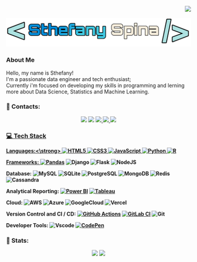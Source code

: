 <p align="right">
  <a href="https://visitorbadge.io/status?path=https%3A%2F%2Fgithub.com%2Fsthefanyspina"><img src="https://api.visitorbadge.io/api/visitors?path=https%3A%2F%2Fgithub.com%2Fsthefanyspina&style=for-the-badge&color=FFF9D0&logoColor=5AB2FF&logo=undefine"/></a>
</p>

<p align="center"><img src="https://github.com/sthefanyspina/sthefanyspina/blob/main/src/Picsart_24-05-15_14-48-19-560.png" width="600" /></p>

### About Me
<p>Hello, my name is Sthefany! </br>
I'm a passionate data engineer and tech enthusiast; </br>
Currently i'm focused on developing my skills in programming and lerning more about Data Science, Statistics and Machine Learning.<p/>

  
### 💬 Contacts:
<div align="center" >
<a href="https://www.linkedin.com/in/sthefany-spina-02bb11202" target="_blank"><img loading="lazy" src="https://img.shields.io/badge/linkedin-5AB2FF?style=for-the-badge&logoColor=FFF9D0&logo=linkedin"/></a> 
<a href = "mailto:sthefanyspina@gmail.com"><img loading="lazy" src="https://img.shields.io/badge/Gmail-5AB2FF?style=for-the-badge&logo=gmail&logoColor=FFF9D0" target="_blank"></a>
<a href="https://x.com/SSDataEng?t=K2PzUwo6HvP1jkxiXcIfyA&s=09/" target="blank"><img loading="lazy" src="https://img.shields.io/badge/X-5AB2FF?style=for-the-badge&logoColor=FFF9D0&logo=x" </a>
<a href="https://sthefanys-tech.vercel.app/" target="blank"><img loading="lazy" src="https://img.shields.io/badge/Portfolio-FF5722?style=for-the-badge&logoColor=FFF9D0&logo=x" </a>
<a href="https://dev.to/sthefanyspina" target="blank"><img loading="lazy" src="https://img.shields.io/badge/Dev.to-0A0A0A?style=for-the-badge&logoColor=FFF9D0&logo=x" </a>
</div>

### 💻 Tech Stack
<strong>Languages:<\strong>
 ![HTML5](https://img.shields.io/badge/html5-%23E34F26.svg?style=for-the-badge&logo=html5&logoColor=white) 
  ![CSS3](https://img.shields.io/badge/css3-%231572B6.svg?style=for-the-badge&logo=css3&logoColor=white) 
  ![JavaScript](https://img.shields.io/badge/javascript-%23323330.svg?style=for-the-badge&logo=javascript&logoColor=%23F7DF1E) 
  ![Python](https://img.shields.io/badge/python-3670A0?style=for-the-badge&logo=python&logoColor=ffdd54)
  ![R](https://img.shields.io/badge/R-276DC3?style=for-the-badge&logo=r&logoColor=white)

Frameworks:
[![Pandas](https://img.shields.io/badge/Pandas-150458?logo=pandas&logoColor=fff)](#)
![Django](https://img.shields.io/badge/django-%23092E20.svg?style=for-the-badge&logo=django&logoColor=white)
  ![Flask](https://img.shields.io/badge/flask-%23000.svg?style=for-the-badge&logo=flask&logoColor=white)
![NodeJS](https://img.shields.io/badge/node.js-6DA55F?style=for-the-badge&logo=node.js&logoColor=white)

Database:
![MySQL](https://img.shields.io/badge/MySQL-00000F?style=for-the-badge&logo=mysql&logoColor=white)
  ![SQLite](https://img.shields.io/badge/SQLite-000?style=for-the-badge&logo=sqlite&logoColor=07405E)
  ![PostgreSQL](https://img.shields.io/badge/PostgreSQL-000?style=for-the-badge&logo=postgresql)
  ![MongoDB](https://img.shields.io/badge/MongoDB-%234ea94b.svg?style=for-the-badge&logo=mongodb&logoColor=white)
  ![Redis](https://img.shields.io/badge/redis-%23DD0031.svg?style=for-the-badge&logo=redis&logoColor=white)
  ![Cassandra](https://img.shields.io/badge/cassandra-%231287B1.svg?style=for-the-badge&logo=apache-cassandra&logoColor=white)

Analytical Reporting:
[![Power BI](https://custom-icon-badges.demolab.com/badge/Power%20BI-F1C912?logo=power-bi&logoColor=fff)](#)
[![Tableau](https://custom-icon-badges.demolab.com/badge/Tableau-0176D3?logo=tableau&logoColor=fff)](#)

Cloud:
![AWS](https://img.shields.io/badge/AWS-000.svg?style=for-the-badge&logo=amazon-aws&logoColor=white)
![Azure](https://img.shields.io/badge/Azure-blue?style=for-the-badge&logo=microsoft%20azure&logoColor=blue&labelColor=FFFFFF&link=https%3A%2F%2Fimages.app.goo.gl%2FK7PN1jYJd57x4q7A8)
![GoogleCloud](https://img.shields.io/badge/GoogleCloud-%234285F4.svg?style=for-the-badge&logo=google-cloud&logoColor=white)
![Vercel](https://img.shields.io/badge/vercel-%23000000.svg?style=for-the-badge&logo=vercel&logoColor=white)

Version Control and CI / CD:
[![GitHub Actions](https://img.shields.io/badge/GitHub_Actions-2088FF?logo=github-actions&logoColor=white)](#)
[![GitLab CI](https://img.shields.io/badge/GitLab%20CI-FC6D26?logo=gitlab&logoColor=fff)](#)
 ![Git](https://img.shields.io/badge/GIT-E44C30?style=for-the-badge&logo=git&logoColor=white)

Developer Tools:
![Vscode](https://img.shields.io/badge/Vscode-007ACC?style=for-the-badge&logo=visual-studio-code&logoColor=white)
[![CodePen](https://img.shields.io/badge/CodePen-white?&logo=codepen&logoColor=black)](#)



  

### 🔭 Stats:
<div align="center">
  <p align="center"><img src="https://github-readme-stats.vercel.app/api/?username=sthefanyspina&style=for-the-badge&title_color=5AB2FF&text_color=41444B&bg_color=#FFFFFF&border_color=121111&show_icons=true&icon_color=5AB2FF&rank_icon=github"/>
  <img src="https://github-readme-stats.vercel.app/api/top-langs/?username=sthefanyspina&style=for-the-badge&title_color=5AB2FF&text_color=41444B&bg_color=#FFFFFF&border_color=121111&show_icons=true&icon_color=5AB2FF&rank_icon=github"/></p>
</div>
